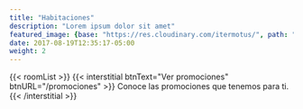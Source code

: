 ```yaml
---
title: "Habitaciones"
description: "Lorem ipsum dolor sit amet"
featured_image: {base: "https://res.cloudinary.com/itermotus/", path: "assets/puertodeluna/img/common/habitaciones-title.jpg"}
date: 2017-08-19T12:35:17-05:00
weight: 2
---
```

<div class="container">
{{< roomList >}}
{{< interstitial btnText="Ver promociones" btnURL="/promociones" >}}
Conoce las promociones que tenemos para ti.
{{< /interstitial >}}
</div>